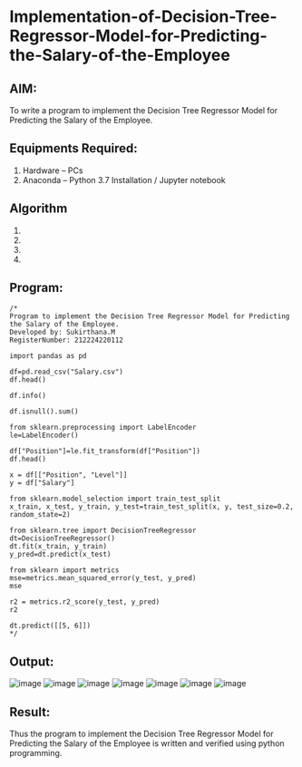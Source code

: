 # Implementation-of-Decision-Tree-Regressor-Model-for-Predicting-the-Salary-of-the-Employee

## AIM:
To write a program to implement the Decision Tree Regressor Model for Predicting the Salary of the Employee.

## Equipments Required:
1. Hardware – PCs
2. Anaconda – Python 3.7 Installation / Jupyter notebook

## Algorithm
1. 
2. 
3. 
4. 

## Program:
```
/*
Program to implement the Decision Tree Regressor Model for Predicting the Salary of the Employee.
Developed by: Sukirthana.M
RegisterNumber: 212224220112

import pandas as pd

df=pd.read_csv("Salary.csv")
df.head()

df.info()

df.isnull().sum()

from sklearn.preprocessing import LabelEncoder
le=LabelEncoder()

df["Position"]=le.fit_transform(df["Position"])
df.head()

x = df[["Position", "Level"]]
y = df["Salary"]

from sklearn.model_selection import train_test_split
x_train, x_test, y_train, y_test=train_test_split(x, y, test_size=0.2, random_state=2)

from sklearn.tree import DecisionTreeRegressor
dt=DecisionTreeRegressor()
dt.fit(x_train, y_train)
y_pred=dt.predict(x_test)

from sklearn import metrics
mse=metrics.mean_squared_error(y_test, y_pred)
mse

r2 = metrics.r2_score(y_test, y_pred)
r2

dt.predict([[5, 6]])
*/
```

## Output:
![image](https://github.com/user-attachments/assets/1faa7423-4788-4b56-a54c-8620108a178d)
![image](https://github.com/user-attachments/assets/2e68d0a1-e821-4c3e-824e-8361329be093)
![image](https://github.com/user-attachments/assets/35ecfbdf-92a4-424d-b04e-71fa30cf32f8)
![image](https://github.com/user-attachments/assets/71c922d1-eb5b-487e-8543-b8d2fbe2f9eb)
![image](https://github.com/user-attachments/assets/76464ffe-1bcc-40c8-8afc-249c38625284)
![image](https://github.com/user-attachments/assets/a4480107-15ab-465e-aed6-ef20f2fbb7ce)
![image](https://github.com/user-attachments/assets/9277efca-a3fe-4d61-bf86-1b062cffb421)









## Result:
Thus the program to implement the Decision Tree Regressor Model for Predicting the Salary of the Employee is written and verified using python programming.
